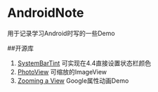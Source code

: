 # AndroidNote

用于记录学习Android时写的一些Demo

##开源库
1. [SystemBarTint](https://github.com/hexiaochun/SystemBarTint)
可实现在4.4直接设置状态栏颜色
2. [PhotoView](https://github.com/chrisbanes/PhotoView)
可缩放的ImageView
3. [Zooming a View](https://developer.android.com/training/animation/zoom.html)
Google属性动画Demo
